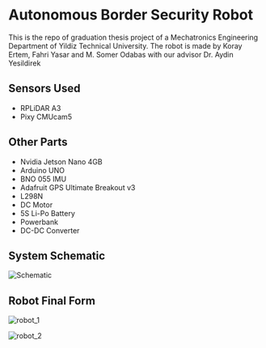 # Autonomous Border Security Robot
This is the repo of graduation thesis project of a Mechatronics Engineering Department of Yildiz Technical University. The robot is made by Koray Ertem, Fahri Yasar and M. Somer Odabas with our advisor Dr. Aydin Yesildirek

## Sensors Used
* RPLiDAR A3
* Pixy CMUcam5

## Other Parts
* Nvidia Jetson Nano 4GB
* Arduino UNO
* BNO 055 IMU
* Adafruit GPS Ultimate Breakout v3
* L298N
* DC Motor
* 5S Li-Po Battery
* Powerbank
* DC-DC Converter

## System Schematic

![Schematic](https://user-images.githubusercontent.com/50784218/174727067-8c750af5-7539-48ec-8a2a-276484b899fb.png)

## Robot Final Form

![robot_1](https://user-images.githubusercontent.com/50784218/174727418-b9f0b373-0e8d-40e9-a5e1-5d4458626edf.jpg)

![robot_2](https://user-images.githubusercontent.com/50784218/174727435-02a39962-859a-498f-8946-008c5ec4e2e8.jpg)


